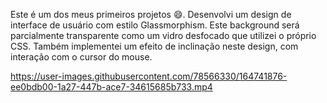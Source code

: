 Este é um dos meus primeiros projetos 😄. Desenvolvi um design de interface de usuário com estilo Glassmorphism. Este background será parcialmente transparente como um vidro desfocado que utilizei o próprio CSS. Também implementei um efeito de inclinação neste design, com interação com o cursor do mouse.


https://user-images.githubusercontent.com/78566330/164741876-ee0bdb00-1a27-447b-ace7-34615685b733.mp4

